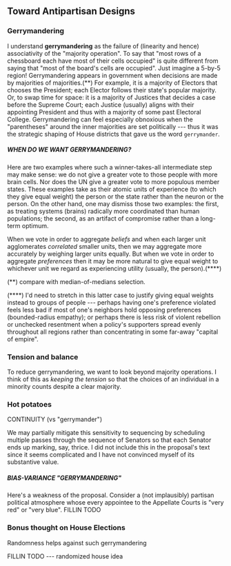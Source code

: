 ## Toward Antipartisan Designs

### Gerrymandering

I understand **gerrymandering** as the failure of (linearity and hence)
associativity of the "majority operation".  To say that "most rows of a
chessboard each have most of their cells occupied" is quite different from
saying that "most of the board's cells are occupied".  Just imagine a 5-by-5
region!  Gerrymandering appears in government when decisions are made by
majorities of majorities.(\*\*)  For example, it is a majority of Electors that
chooses the President; each Elector follows their state's popular majority.
Or, to swap time for space: it is a majority of Justices that decides a case
before the Supreme Court; each Justice (usually) aligns with their appointing
President and thus with a majority of some past Electoral College.
Gerrymandering can feel especially obnoxious when the "parentheses" around the
inner majorities are set politically --- thus it was the strategic shaping of
House districts that gave us the word `gerrymander`.

##### _WHEN DO WE WANT GERRYMANDERING?_

Here are two examples where such a winner-takes-all intermediate step may make
sense: we do not give a greater vote to those people with more brain cells.
Nor does the UN give a greater vote to more populous member states.  These
examples take as their atomic units of experience (to which they give equal
weight) the person or the state rather than the neuron or the person.  On the
other hand, one may dismiss those two examples: the first, as treating systems
(brains) radically more coordinated than human populations; the second, as an
artifact of compromise rather than a long-term optimum.

When we vote in order to aggregate *beliefs* and when each larger unit
agglomerates *correlated* smaller units, then we may aggregate more accurately
by weighing larger units equally.  But when we vote in order to aggregate
*preferences* then it may be more natural to give equal weight to whichever
unit we regard as experiencing utility (usually, the person).(\*\*\*\*)

(\*\*) compare with median-of-medians selection.

(\*\*\*\*) I'd need to stretch in this latter case to justify giving equal
weights instead to groups of people --- perhaps having one's preference
violated feels less bad if most of one's neighbors hold opposing preferences
(bounded-radius empathy); or perhaps there is less risk of violent rebellion or
unchecked resentment when a policy's supporters spread evenly throughout all
regions rather than concentrating in some far-away "capital of empire".

### Tension and balance

To reduce gerrymandering, we want to look beyond majority operations.  I think
of this as *keeping the tension* so that the choices of an individual in a
minority counts despite a clear majority.

### Hot potatoes

CONTINUITY (vs "gerrymander")


We may partially mitigate this sensitivity to sequencing by scheduling multiple
passes through the sequence of Senators so that each Senator ends up marking,
say, thrice.  I did not include this in the proposal's text since it seems
complicated and I have not convinced myself of its substantive value.

##### _BIAS-VARIANCE "GERRYMANDERING"_

Here's a weakness of the proposal.  Consider a (not implausibly) partisan
political atmosphere whose every appointee to the Appellate Courts is "very
red" or "very blue".  FILLIN TODO

### Bonus thought on House Elections

Randomness helps against such gerrymandering

 FILLIN TODO --- randomized house idea

